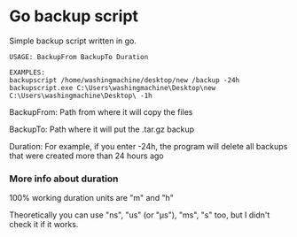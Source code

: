 # Go backup script
Simple backup script written in go.

```
USAGE: BackupFrom BackupTo Duration

EXAMPLES:
backupscript /home/washingmachine/desktop/new /backup -24h
backupscript.exe C:\Users\washingmachine\Desktop\new C:\Users\washingmachine\Desktop\ -1h
```

BackupFrom: Path from where it will copy the files

BackupTo: Path where it will put the .tar.gz backup

Duration: For example, if you enter -24h, the program will delete all backups that were created more than 24 hours ago

### More info about duration

100% working duration units are "m" and "h"

Theoretically you can use "ns", "us" (or "µs"), "ms", "s" too, but I didn't check it if it works.
